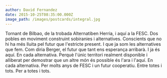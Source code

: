 ```yaml
---
author: David Fernandez
date: 2015-10-25T08:35:00.000Z
image_path: /images/postcards/integral.jpg
---
```


Tornant de Bilbao, de la trobada Alternatiben Herria, i aqu&iacute; a la FESC. Dos pobles en moviment construint sobiranies i alternatives. Conscients que no hi ha m&eacute;s lluita pel futur que l'estricte present. I que ja som les alternatives que fem. Com diria Berger, el futur que tant ens esperan&ccedil;a arribar&agrave;. I ja &eacute;s aqu&iacute;. En cada alternativa. Perqu&egrave; l'&uacute;nic territori realment disponible i alliberat per demostrar que un altre m&oacute;n &eacute;s possible &eacute;s l'ara i l'aqu&iacute;. En cada alternativa. Per molts anys de FESC i un futur cooperatiu. Entre totes i tots. Per a totes i tots.&nbsp;